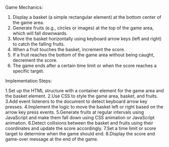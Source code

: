 Game Mechanics:

1. Display a basket (a simple rectangular element) at the bottom center of the game area.
2. Generate fruits (e.g., circles or images) at the top of the game area, which will fall downwards.
3. Move the basket horizontally using keyboard arrow keys (left and right) to catch the falling fruits.
4. When a fruit touches the basket, increment the score.
5. If a fruit reaches the bottom of the game area without being caught, decrement the score.
6. The game ends after a certain time limit or when the score reaches a specific target.

Implementation Steps:

1.Set up the HTML structure with a container element for the game area and the basket element.
2.Use CSS to style the game area, basket, and fruits.
3.Add event listeners to the document to detect keyboard arrow key presses.
4.Implement the logic to move the basket left or right based on the arrow key press events.
5.Generate fruits at regular intervals using JavaScript and make them fall down using CSS animation or JavaScript animation.
6.Detect collisions between the basket and fruits using their coordinates and update the score accordingly.
7.Set a time limit or score target to determine when the game should end.
8.Display the score and game-over message at the end of the game.